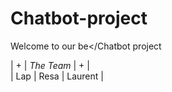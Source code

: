 # Chatbot-project

Welcome to our be</Chatbot project

| + | *The Team* | + |  
| Lap | Resa | Laurent |